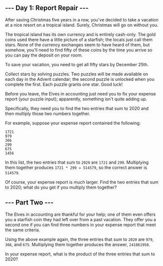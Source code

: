 ## --- Day 1: Report Repair ---

After saving Christmas five years in a row, you've decided to take a vacation 
at a nice resort on a tropical island. Surely, Christmas will go on without you.

The tropical island has its own currency and is entirely cash-only. The gold 
coins used there have a little picture of a starfish; the locals just call them 
stars. None of the currency exchanges seem to have heard of them, but somehow, 
you'll need to find fifty of these coins by the time you arrive so you can pay 
the deposit on your room.

To save your vacation, you need to get all fifty stars by December 25th.

Collect stars by solving puzzles. Two puzzles will be made available on each day 
in the Advent calendar; the second puzzle is unlocked when you complete the first. 
Each puzzle grants one star. Good luck!

Before you leave, the Elves in accounting just need you to fix your expense 
report (your puzzle input); apparently, something isn't quite adding up.

Specifically, they need you to find the two entries that sum to 2020 and then 
multiply those two numbers together.

For example, suppose your expense report contained the following:

```
1721
979
366
299
675
1456
```

In this list, the two entries that sum to `2020` are `1721` and `299`. 
Multiplying them together produces `1721 * 299 = 514579`, so the correct answer is `514579`.

Of course, your expense report is much larger. Find the two entries that sum to 
2020; what do you get if you multiply them together?

## --- Part Two ---

The Elves in accounting are thankful for your help; one of them even offers you 
a starfish coin they had left over from a past vacation. They offer you a second 
one if you can find three numbers in your expense report that meet the same criteria.

Using the above example again, the three entries that sum to `2020` are `979`, 
`366`, and `675`. Multiplying them together produces the answer, `241861950`.

In your expense report, what is the product of the three entries that sum to 2020?
